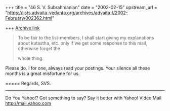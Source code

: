 +++
title = "46 S. V. Subrahmanian"
date = "2002-02-15"
upstream_url = "https://lists.advaita-vedanta.org/archives/advaita-l/2002-February/002362.html"

+++
[Archive link](https://lists.advaita-vedanta.org/archives/advaita-l/2002-February/002362.html)

> To be fair to the list-members, I shall start  giving my explanations about
> kutastha, etc.  only if we get some response to this mail, otherwise forget
> the
>
> whole thing.

Please do.  I for one, always read your postings.  Your silence all these
months is a great misfortune for us.

=====
Regards,
SVS.

__________________________________________________
Do You Yahoo!?
Got something to say? Say it better with Yahoo! Video Mail
http://mail.yahoo.com

